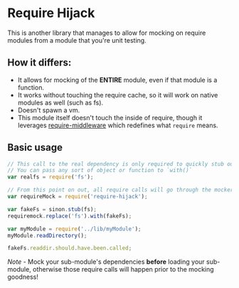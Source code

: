 Require Hijack
============

This is another library that manages to allow for mocking on require modules from a module that you're unit testing.

## How it differs:

* It allows for mocking of the **ENTIRE** module, even if that module is a function.
* It works without touching the require cache, so it will work on native modules as well (such as fs).
* Doesn't spawn a vm.
* This module itself doesn't touch the inside of require, though it leverages [require-middleware](https://github.com/adamterlson/require-middleware) which redefines what `require` means.

## Basic usage

```````javascript
// This call to the real dependency is only required to quickly stub out the entire thing.
// You can pass any sort of object or function to `with()`
var realfs = require('fs');

// From this point on out, all require calls will go through the mocker
var requireMock = require('require-hijack');

var fakeFs = sinon.stub(fs);
requiremock.replace('fs').with(fakeFs);

var myModule = require('../lib/myModule');
myModule.readDirectory();

fakeFs.readdir.should.have.been.called;
```````

*Note* - Mock your sub-module's dependencies **before** loading your sub-module, otherwise those require calls will happen prior to the mocking goodness!